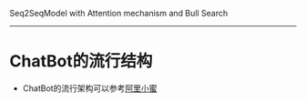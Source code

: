 Seq2SeqModel with Attention mechanism and Bull Search
______
# ChatBot的流行结构  
* ChatBot的流行架构可以参考[阿里小蜜](ma.jpg)



